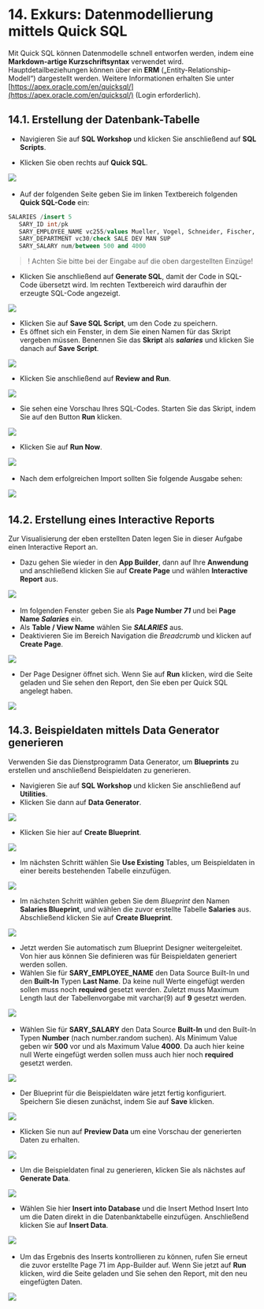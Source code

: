 # 14. Exkurs: Datenmodellierung mittels Quick SQL

Mit Quick SQL können Datenmodelle schnell entworfen werden, indem eine **Markdown-artige Kurzschriftsyntax** verwendet wird. Hauptdetailbeziehungen können über ein **ERM** („Entity-Relationship-Modell“) dargestellt werden. Weitere Informationen erhalten Sie unter [https://apex.oracle.com/en/quicksql/](https://apex.oracle.com/en/quicksql/) (Login erforderlich).

## 14.1. Erstellung der Datenbank-Tabelle

- Navigieren Sie auf **SQL Workshop** und klicken Sie anschließend auf **SQL Scripts**.

- Klicken Sie oben rechts auf **Quick SQL**.

![](../../assets/Kapitel-14/Exkurs_01.jpg)
 
- Auf der folgenden Seite geben Sie im linken Textbereich folgenden **Quick SQL-Code** ein:

 ```sql
SALARIES /insert 5
    SARY_ID int/pk
    SARY_EMPLOYEE_NAME vc255/values Mueller, Vogel, Schneider, Fischer, Schmidt
    SARY_DEPARTMENT vc30/check SALE DEV MAN SUP
    SARY_SALARY num/between 500 and 4000
 ```

>! Achten Sie bitte bei der Eingabe auf die oben dargestellten Einzüge!  

- Klicken Sie anschließend auf **Generate SQL**, damit der Code in SQL-Code übersetzt wird. Im rechten Textbereich wird daraufhin der erzeugte SQL-Code angezeigt. 

![](../../assets/Kapitel-14/Exkurs_02.jpg)

- Klicken Sie auf **Save SQL Script**, um den Code zu speichern. 
- Es öffnet sich ein Fenster, in dem Sie einen Namen für das Skript vergeben müssen. Benennen Sie das **Skript** als ***salaries*** und klicken Sie danach auf **Save Script**. 

![](../../assets/Kapitel-14/Exkurs_03.jpg)

- Klicken Sie anschließend auf **Review and Run**. 

![](../../assets/Kapitel-14/Exkurs_04.jpg)

- Sie sehen eine Vorschau Ihres SQL-Codes. Starten Sie das Skript, indem Sie auf den Button **Run** klicken. 

![](../../assets/Kapitel-14/Exkurs_05.jpg)

- Klicken Sie auf **Run Now**.  

![](../../assets/Kapitel-14/Exkurs_06.jpg) 
 
- Nach dem erfolgreichen Import sollten Sie folgende Ausgabe sehen:

![](../../assets/Kapitel-14/Exkurs_07.jpg)
 
## 14.2. Erstellung eines Interactive Reports

Zur Visualisierung der eben erstellten Daten legen Sie in dieser Aufgabe einen Interactive Report an.
- Dazu gehen Sie wieder in den **App Builder**, dann auf Ihre **Anwendung** und anschließend klicken Sie auf **Create Page** und wählen **Interactive Report** aus.

![](../../assets/Kapitel-14/Exkurs_08.jpg) 
 
- Im folgenden Fenster geben Sie als **Page Number *71*** und bei **Page Name *Salaries*** ein.
- Als **Table / View Name** wählen Sie ***SALARIES*** aus.
- Deaktivieren Sie im Bereich Navigation die *Breadcrumb* und klicken auf **Create Page**.

![](../../assets/Kapitel-14/Exkurs_09.jpg) 

- Der Page Designer öffnet sich. Wenn Sie auf **Run** klicken, wird die Seite geladen und Sie sehen den Report, den Sie eben per Quick SQL angelegt haben.

![](../../assets/Kapitel-14/Exkurs_10.jpg)

## 14.3. Beispieldaten mittels Data Generator generieren

Verwenden Sie das Dienstprogramm Data Generator, um **Blueprints** zu erstellen und anschließend Beispieldaten zu generieren.
- Navigieren Sie auf **SQL Workshop** und klicken Sie anschließend auf **Utilities**.
- Klicken Sie dann auf **Data Generator**.

![](../../assets/Kapitel-14/Exkurs_11.jpg)

- Klicken Sie hier auf **Create Blueprint**.

![](../../assets/Kapitel-14/Exkurs_12.jpg)

- Im nächsten Schritt wählen Sie **Use Existing** Tables, um Beispieldaten in einer bereits bestehenden Tabelle einzufügen.

![](../../assets/Kapitel-14/Exkurs_13.jpg)

- Im nächsten Schritt wählen geben Sie dem *Blueprint* den Namen **Salaries Blueprint**, und wählen die zuvor erstellte Tabelle **Salaries** aus. Abschließend klicken Sie auf **Create Blueprint**.

![](../../assets/Kapitel-14/Exkurs_14.jpg) 

- Jetzt werden Sie automatisch zum Blueprint Designer weitergeleitet. Von hier aus können Sie definieren was für Beispieldaten generiert werden sollen.
- Wählen Sie für **SARY_EMPLOYEE_NAME** den Data Source Built-In und den **Built-In** Typen **Last Name**. Da keine null Werte eingefügt werden sollen muss noch **required** gesetzt werden. Zuletzt muss Maximum Length laut der Tabellenvorgabe mit varchar(9) auf **9** gesetzt werden.

![](../../assets/Kapitel-14/Exkurs_15.jpg) 
 
- Wählen Sie für **SARY_SALARY** den Data Source **Built-In** und den Built-In Typen **Number** (nach number.random suchen). Als Minimum Value geben wir **500** vor und als Maximum Value **4000**. Da auch hier keine null Werte eingefügt werden sollen muss auch hier noch **required** gesetzt werden.

![](../../assets/Kapitel-14/Exkurs_16.jpg)

- Der Blueprint für die Beispieldaten wäre jetzt fertig konfiguriert. Speichern Sie diesen zunächst, indem Sie auf **Save** klicken. 

![](../../assets/Kapitel-14/Exkurs_17.jpg)

- Klicken Sie nun auf **Preview Data** um eine Vorschau der generierten Daten zu erhalten.

![](../../assets/Kapitel-14/Exkurs_18.jpg)

- Um die Beispieldaten final zu generieren, klicken Sie als nächstes auf **Generate Data**.

![](../../assets/Kapitel-14/Exkurs_19.jpg)

- Wählen Sie hier **Insert into Database** und die Insert Method Insert Into um die Daten direkt in die Datenbanktabelle einzufügen. Anschließend klicken Sie auf **Insert Data**.
 
![](../../assets/Kapitel-14/Exkurs_20.jpg)
 
- Um das Ergebnis des Inserts kontrollieren zu können, rufen Sie erneut die zuvor erstellte Page 71 im App-Builder auf. Wenn Sie jetzt auf **Run** klicken, wird die Seite geladen und Sie sehen den Report, mit den neu eingefügten Daten.

![](../../assets/Kapitel-14/Exkurs_21.jpg)
